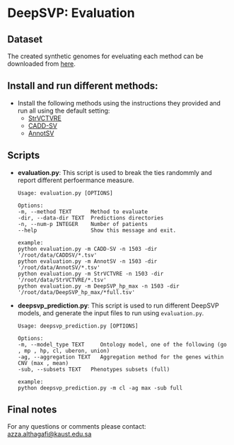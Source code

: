# DeepSVP: Evaluation
                                                   
## Dataset
The created synthetic genomes for eveluating each method can be downloaded from [here](https://bio2vec.cbrc.kaust.edu.sa/data/DeepSVP/experiments.zip).

## Install and run different methods:

- Install the following methods using the instructions they provided and run all using the default setting:
  - [StrVCTVRE](https://github.com/andrewSharo/StrVCTVRE)
  - [CADD-SV](https://cadd-sv.bihealth.org/score)
  - [AnnotSV](https://github.com/lgmgeo/AnnotSV)
  
  
## Scripts 
- **evaluation.py**: This script is used to break the ties randommly and report different perfoermance measure.

  ``` 
  Usage: evaluation.py [OPTIONS]

  Options:
  -m, --method TEXT      Method to evaluate
  -dir, --data-dir TEXT  Predictions directories
  -n, --num-p INTEGER    Number of patients
  --help                 Show this message and exit.
  
  example:
  python evaluation.py -m CADD-SV -n 1503 -dir '/root/data/CADDSV/*.tsv'
  python evaluation.py -m AnnotSV -n 1503 -dir '/root/data/AnnotSV/*.tsv'
  python evaluation.py -m StrVCTVRE -n 1503 -dir '/root/data/StrVCTVRE/*.tsv'
  python evaluation.py -m DeepSVP_hp_max -n 1503 -dir '/root/data/DeepSVP_hp_max/*full.tsv'
  ```
  
- **deepsvp_prediction.py**:  This script is used to run different DeepSVP models, and generate the input files to run using `evaluation.py`. 
 
   ```
   Usage: deepsvp_prediction.py [OPTIONS]

   Options:
   -m, --model_type TEXT     Ontology model, one of the following (go , mp , hp, cl, uberon, union)
   -ag, --aggregation TEXT   Aggregation method for the genes within CNV (max , mean)
   -sub, --subsets TEXT   Phenotypes subsets (full)

   example:
   python deepsvp_prediction.py -m cl -ag max -sub full
   ```

## Final notes
For any questions or comments please contact: azza.althagafi@kaust.edu.sa


